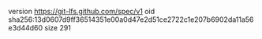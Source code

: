 version https://git-lfs.github.com/spec/v1
oid sha256:13d0607d9ff36514351e00a0d47e2d51ce2722c1e207b6902da11a56e3d44d60
size 291
